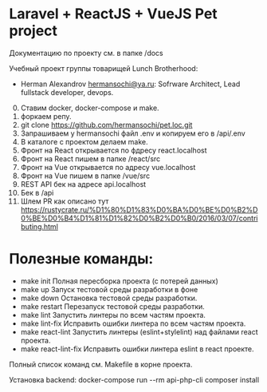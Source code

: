 # Laravel + ReactJS + VueJS Pet project

Документацию по проекту см. в папке /docs

Учебный проект группы товарищей Lunch Brotherhood:
 - Herman Alexandrov hermansochi@ya.ru: Sofrware Architect, Lead fullstack developer, devops.

0. Ставим docker, docker-compose и make.
1. форкаем репу.
2. git clone https://github.com/hermansochi/pet.loc.git
3. Запрашиваем у hermansochi файл .env и копируем его в /api/.env
4. В каталоге с проектом делаем make.
5. Фронт на React открывается по фдресу react.localhost
6. Фронт на React пишем в папке /react/src
7. Фронт на Vue открывается по адресу vue.localhost
8. Фронт на Vue пишем в папке /vue/src
9. REST API бек на адресе api.localhost
10. Бек в /api
11. Шлем PR как описано тут https://rustycrate.ru/%D1%80%D1%83%D0%BA%D0%BE%D0%B2%D0%BE%D0%B4%D1%81%D1%82%D0%B2%D0%B0/2016/03/07/contributing.html

# Полезные команды:
- make init     			Полная пересборка проекта (с потерей данных)
- make up       			Запуск тестовой среды разработки в фоне
- make down     			Остановка тестовой среды разработки. 
- make restart  			Перезапуск тестовой среды разработки.
- make lint						Запустить линтеры по всем частям проекта.
- make lint-fix				Исправить ошибки линтера по всем частям проекта.
- make react-lint 		Запустить линтеры (eslint+stylelint) над файлами react проекта.
- make react-lint-fix Исправить ошибки линтера eslint в react проекте.

Полный список команд см. Makefile в корне проекта.

Установка backend: docker-compose run --rm api-php-cli composer install